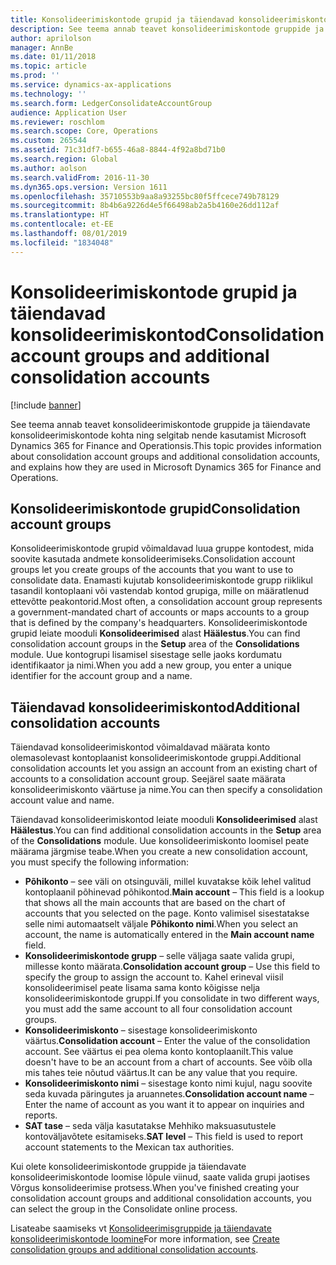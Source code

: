 ```yaml
---
title: Konsolideerimiskontode grupid ja täiendavad konsolideerimiskontod
description: See teema annab teavet konsolideerimiskontode gruppide ja täiendavate konsolideerimiskontode kohta ning selgitab nende kasutamist Microsoft Dynamics 365 for Finance and Operationsis.
author: aprilolson
manager: AnnBe
ms.date: 01/11/2018
ms.topic: article
ms.prod: ''
ms.service: dynamics-ax-applications
ms.technology: ''
ms.search.form: LedgerConsolidateAccountGroup
audience: Application User
ms.reviewer: roschlom
ms.search.scope: Core, Operations
ms.custom: 265544
ms.assetid: 71c31df7-b655-46a8-8844-4f92a8bd71b0
ms.search.region: Global
ms.author: aolson
ms.search.validFrom: 2016-11-30
ms.dyn365.ops.version: Version 1611
ms.openlocfilehash: 35710553b9aa8a93255bc80f5ffcece749b78129
ms.sourcegitcommit: 8b4b6a9226d4e5f66498ab2a5b4160e26dd112af
ms.translationtype: HT
ms.contentlocale: et-EE
ms.lasthandoff: 08/01/2019
ms.locfileid: "1834048"
---
```

# <a name="consolidation-account-groups-and-additional-consolidation-accounts"></a><span data-ttu-id="40d8d-103">Konsolideerimiskontode grupid ja täiendavad konsolideerimiskontod</span><span class="sxs-lookup"><span data-stu-id="40d8d-103">Consolidation account groups and additional consolidation accounts</span></span>

[!include [banner](../includes/banner.md)]

<span data-ttu-id="40d8d-104">See teema annab teavet konsolideerimiskontode gruppide ja täiendavate konsolideerimiskontode kohta ning selgitab nende kasutamist Microsoft Dynamics 365 for Finance and Operationsis.</span><span class="sxs-lookup"><span data-stu-id="40d8d-104">This topic provides information about consolidation account groups and additional consolidation accounts, and explains how they are used in Microsoft Dynamics 365 for Finance and Operations.</span></span>

<a name="consolidation-account-groups"></a><span data-ttu-id="40d8d-105">Konsolideerimiskontode grupid</span><span class="sxs-lookup"><span data-stu-id="40d8d-105">Consolidation account groups</span></span>
----------------------------

<span data-ttu-id="40d8d-106">Konsolideerimiskontode grupid võimaldavad luua gruppe kontodest, mida soovite kasutada andmete konsolideerimiseks.</span><span class="sxs-lookup"><span data-stu-id="40d8d-106">Consolidation account groups let you create groups of the accounts that you want to use to consolidate data.</span></span> <span data-ttu-id="40d8d-107">Enamasti kujutab konsolideerimiskontode grupp riiklikul tasandil kontoplaani või vastendab kontod grupiga, mille on määratlenud ettevõtte peakontorid.</span><span class="sxs-lookup"><span data-stu-id="40d8d-107">Most often, a consolidation account group represents a government-mandated chart of accounts or maps accounts to a group that is defined by the company's headquarters.</span></span> <span data-ttu-id="40d8d-108">Konsolideerimiskontode grupid leiate mooduli **Konsolideerimised** alast **Häälestus**.</span><span class="sxs-lookup"><span data-stu-id="40d8d-108">You can find consolidation account groups in the **Setup** area of the **Consolidations** module.</span></span> <span data-ttu-id="40d8d-109">Uue kontogrupi lisamisel sisestage selle jaoks kordumatu identifikaator ja nimi.</span><span class="sxs-lookup"><span data-stu-id="40d8d-109">When you add a new group, you enter a unique identifier for the account group and a name.</span></span>

## <a name="additional-consolidation-accounts"></a><span data-ttu-id="40d8d-110">Täiendavad konsolideerimiskontod</span><span class="sxs-lookup"><span data-stu-id="40d8d-110">Additional consolidation accounts</span></span>
<span data-ttu-id="40d8d-111">Täiendavad konsolideerimiskontod võimaldavad määrata konto olemasolevast kontoplaanist konsolideerimiskontode gruppi.</span><span class="sxs-lookup"><span data-stu-id="40d8d-111">Additional consolidation accounts let you assign an account from an existing chart of accounts to a consolidation account group.</span></span> <span data-ttu-id="40d8d-112">Seejärel saate määrata konsolideerimiskonto väärtuse ja nime.</span><span class="sxs-lookup"><span data-stu-id="40d8d-112">You can then specify a consolidation account value and name.</span></span> 

<span data-ttu-id="40d8d-113">Täiendavad konsolideerimiskontod leiate mooduli **Konsolideerimised** alast **Häälestus**.</span><span class="sxs-lookup"><span data-stu-id="40d8d-113">You can find additional consolidation accounts in the **Setup** area of the **Consolidations** module.</span></span> <span data-ttu-id="40d8d-114">Uue konsolideerimiskonto loomisel peate määrama järgmise teabe.</span><span class="sxs-lookup"><span data-stu-id="40d8d-114">When you create a new consolidation account, you must specify the following information:</span></span>

-   <span data-ttu-id="40d8d-115">**Põhikonto** – see väli on otsinguväli, millel kuvatakse kõik lehel valitud kontoplaanil põhinevad põhikontod.</span><span class="sxs-lookup"><span data-stu-id="40d8d-115">**Main account** – This field is a lookup that shows all the main accounts that are based on the chart of accounts that you selected on the page.</span></span> <span data-ttu-id="40d8d-116">Konto valimisel sisestatakse selle nimi automaatselt väljale **Põhikonto nimi**.</span><span class="sxs-lookup"><span data-stu-id="40d8d-116">When you select an account, the name is automatically entered in the **Main account name** field.</span></span>
-   <span data-ttu-id="40d8d-117">**Konsolideerimiskontode grupp** – selle väljaga saate valida grupi, millesse konto määrata.</span><span class="sxs-lookup"><span data-stu-id="40d8d-117">**Consolidation account group** – Use this field to specify the group to assign the account to.</span></span> <span data-ttu-id="40d8d-118">Kahel erineval viisil konsolideerimisel peate lisama sama konto kõigisse nelja konsolideerimiskontode gruppi.</span><span class="sxs-lookup"><span data-stu-id="40d8d-118">If you consolidate in two different ways, you must add the same account to all four consolidation account groups.</span></span>
-   <span data-ttu-id="40d8d-119">**Konsolideerimiskonto** – sisestage konsolideerimiskonto väärtus.</span><span class="sxs-lookup"><span data-stu-id="40d8d-119">**Consolidation account** – Enter the value of the consolidation account.</span></span> <span data-ttu-id="40d8d-120">See väärtus ei pea olema konto kontoplaanilt.</span><span class="sxs-lookup"><span data-stu-id="40d8d-120">This value doesn't have to be an account from a chart of accounts.</span></span> <span data-ttu-id="40d8d-121">See võib olla mis tahes teie nõutud väärtus.</span><span class="sxs-lookup"><span data-stu-id="40d8d-121">It can be any value that you require.</span></span>
-   <span data-ttu-id="40d8d-122">**Konsolideerimiskonto nimi** – sisestage konto nimi kujul, nagu soovite seda kuvada päringutes ja aruannetes.</span><span class="sxs-lookup"><span data-stu-id="40d8d-122">**Consolidation account name** – Enter the name of account as you want it to appear on inquiries and reports.</span></span>
-   <span data-ttu-id="40d8d-123">**SAT tase** – seda välja kasutatakse Mehhiko maksuasutustele kontoväljavõtete esitamiseks.</span><span class="sxs-lookup"><span data-stu-id="40d8d-123">**SAT level** – This field is used to report account statements to the Mexican tax authorities.</span></span> 

<span data-ttu-id="40d8d-124">Kui olete konsolideerimiskontode gruppide ja täiendavate konsolideerimiskontode loomise lõpule viinud, saate valida grupi jaotises Võrgus konsolideerimise protsess.</span><span class="sxs-lookup"><span data-stu-id="40d8d-124">When you've finished creating your consolidation account groups and additional consolidation accounts, you can select the group in the Consolidate online process.</span></span>


<span data-ttu-id="40d8d-125">Lisateabe saamiseks vt [Konsolideerimisgruppide ja täiendavate konsolideerimiskontode loomine](../general-ledger/tasks/create-consolidation-groups.md)</span><span class="sxs-lookup"><span data-stu-id="40d8d-125">For more information, see [Create consolidation groups and additional consolidation accounts](../general-ledger/tasks/create-consolidation-groups.md).</span></span> 



